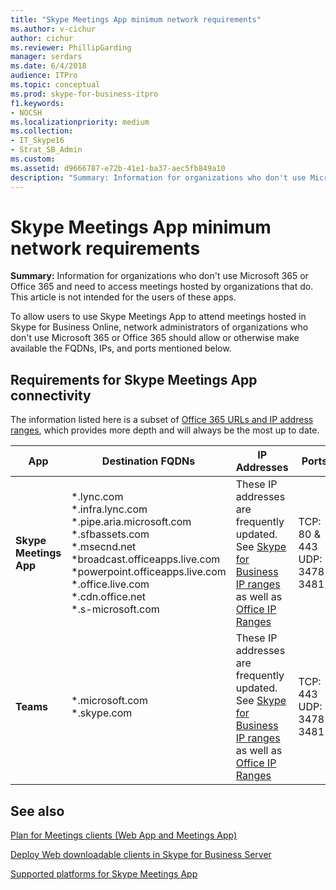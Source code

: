 ```yaml
---
title: "Skype Meetings App minimum network requirements"
ms.author: v-cichur
author: cichur
ms.reviewer: PhillipGarding
manager: serdars
ms.date: 6/4/2018
audience: ITPro
ms.topic: conceptual
ms.prod: skype-for-business-itpro
f1.keywords:
- NOCSH
ms.localizationpriority: medium
ms.collection: 
- IT_Skype16
- Strat_SB_Admin
ms.custom: 
ms.assetid: d9666787-e72b-41e1-ba37-aec5fb849a10
description: "Summary: Information for organizations who don't use Microsoft 365 or Office 365 and need to access meetings hosted by organizations that do."
---
```


# Skype Meetings App minimum network requirements
 
**Summary:**  Information for organizations who don't use Microsoft 365 or Office 365 and need to access meetings hosted by organizations that do. This article is not intended for the users of these apps.
  
To allow users to use Skype Meetings App to  attend meetings hosted in Skype for Business Online, network administrators of organizations who don't use Microsoft 365 or Office 365 should allow or otherwise make available the FQDNs, IPs, and ports mentioned below.

## Requirements for Skype Meetings App connectivity

The information listed here is a subset of [Office 365 URLs and IP address ranges](https://support.office.com/article/Office-365-URLs-and-IP-address-ranges-8548a211-3fe7-47cb-abb1-355ea5aa88a2?ui=en-US&amp;amp;rs=en-US&amp;amp;ad=US), which provides more depth and will always be the most up to date.
					
 
|App |Destination FQDNs  |IP Addresses  |Ports  |
|---|---------|---------|---------|
|**Skype Meetings App** | \*.lync.com <br/>\*.infra.lync.com<br/>\*.pipe.aria.microsoft.com<br/>\*.sfbassets.com<br/>\*.msecnd.net<br/>\*broadcast<span></span>.officeapps.live.com <br/>\*powerpoint<span></span>.officeapps.live.com <br/>\*.office.live.com<br/>\*.cdn.office.net<br/>*.s-microsoft.com<br/>        |   These IP addresses are frequently updated.  See [Skype for Business IP ranges](https://support.office.com/article/office-365-urls-and-ip-address-ranges-8548a211-3fe7-47cb-abb1-355ea5aa88a2?ui=en-US&amp;rs=en-US&amp;ad=US#bkmk_sfb_ip) as well as [Office IP Ranges](https://support.office.com/article/Office-365-URLs-and-IP-address-ranges-8548a211-3fe7-47cb-abb1-355ea5aa88a2?ui=en-US&amp;amp;rs=en-US&amp;amp;ad=US)         |TCP: 80 &amp; 443<br/>UDP: 3478-3481<br/>
|**Teams**    | \*<span></span>.microsoft.com <br/>\*<span></span>.skype.com | These IP addresses are frequently updated.  See [Skype for Business IP ranges](https://support.office.com/article/office-365-urls-and-ip-address-ranges-8548a211-3fe7-47cb-abb1-355ea5aa88a2?ui=en-US&amp;rs=en-US&amp;ad=US#bkmk_sfb_ip) as well as [Office IP Ranges](https://support.office.com/article/Office-365-URLs-and-IP-address-ranges-8548a211-3fe7-47cb-abb1-355ea5aa88a2?ui=en-US&amp;amp;rs=en-US&amp;amp;ad=US)      |TCP:  443 <br/> UDP: 3478-3481

## See also
<a name="BKMK_Conferencing"> </a>

[Plan for Meetings clients (Web App and Meetings App)](meetings-clients.md)

[Deploy Web downloadable clients in Skype for Business Server](../../deploy/deploy-clients/deploy-web-downloadable-clients.md)

[Supported platforms for Skype Meetings App](https://support.office.com/client/results?Shownav=true&amp;lcid=1033&amp;ns=SKFBWA&amp;version=15&amp;omkt=en-US&amp;ver=15&amp;HelpID=SfBWebApp4001)
